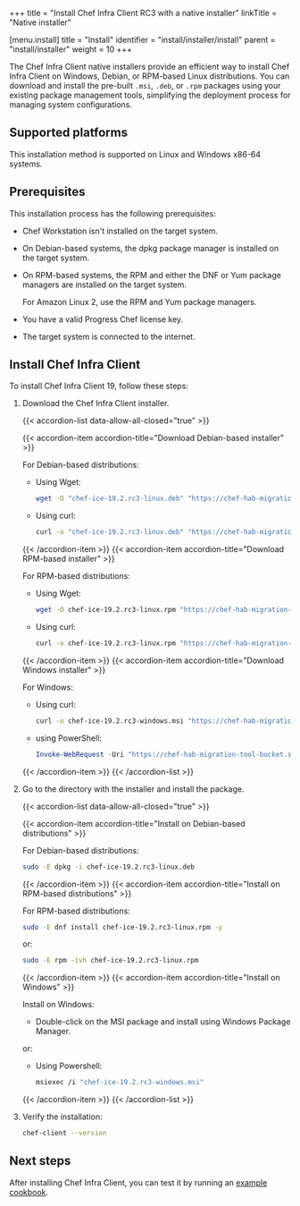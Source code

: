 +++
title = "Install Chef Infra Client RC3 with a native installer"
linkTitle = "Native installer"

[menu.install]
title = "Install"
identifier = "install/installer/install"
parent = "install/installer"
weight = 10
+++

The Chef Infra Client native installers provide an efficient way to install Chef Infra Client on Windows, Debian, or RPM-based Linux distributions.
You can download and install the pre-built `.msi`, `.deb`, or `.rpm` packages using your existing package management tools, simplifying the deployment process for managing system configurations.

## Supported platforms

This installation method is supported on Linux and Windows x86-64 systems.

## Prerequisites

This installation process has the following prerequisites:

- Chef Workstation isn't installed on the target system.
- On Debian-based systems, the dpkg package manager is installed on the target system.
- On RPM-based systems, the RPM and either the DNF or Yum package managers are installed on the target system.

  For Amazon Linux 2, use the RPM and Yum package managers.

- You have a valid Progress Chef license key.
- The target system is connected to the internet.

## Install Chef Infra Client

To install Chef Infra Client 19, follow these steps:

1. Download the Chef Infra Client installer.

    {{< accordion-list data-allow-all-closed="true" >}}

    {{< accordion-item accordion-title="Download Debian-based installer" >}}

    For Debian-based distributions:

    - Using Wget:

      ```sh
      wget -O "chef-ice-19.2.rc3-linux.deb" "https://chef-hab-migration-tool-bucket.s3.amazonaws.com/Release-Candidate-3/chef-ice/19.2.RC3/linux/x86_64/chef-ice-19.2.rc3-linux.deb?AWSAccessKeyId=AKIAW4FPVFT6C42N3U6R&Signature=cmJmplCvrkVXK5MtqCmidrz3rds%3D&Expires=1776916085"
      ```

    - Using curl:

      ```sh
      curl -o "chef-ice-19.2.rc3-linux.deb" "https://chef-hab-migration-tool-bucket.s3.amazonaws.com/Release-Candidate-3/chef-ice/19.2.RC3/linux/x86_64/chef-ice-19.2.rc3-linux.deb?AWSAccessKeyId=AKIAW4FPVFT6C42N3U6R&Signature=cmJmplCvrkVXK5MtqCmidrz3rds%3D&Expires=1776916085"
      ```

    {{< /accordion-item >}}
    {{< accordion-item accordion-title="Download RPM-based installer" >}}

    For RPM-based distributions:

    - Using Wget:

      ```sh
      wget -O chef-ice-19.2.rc3-linux.rpm "https://chef-hab-migration-tool-bucket.s3.amazonaws.com/Release-Candidate-3/chef-ice/19.2.RC3/linux/x86_64/chef-ice-19.2.rc3-linux.rpm?AWSAccessKeyId=AKIAW4FPVFT6C42N3U6R&Signature=FUbFKD2qMux2TBK7ltNPLuExQGk%3D&Expires=1776916329"
      ```

    - Using curl:

      ```sh
      curl -o chef-ice-19.2.rc3-linux.rpm "https://chef-hab-migration-tool-bucket.s3.amazonaws.com/Release-Candidate-3/chef-ice/19.2.RC3/linux/x86_64/chef-ice-19.2.rc3-linux.rpm?AWSAccessKeyId=AKIAW4FPVFT6C42N3U6R&Signature=FUbFKD2qMux2TBK7ltNPLuExQGk%3D&Expires=1776916329"
      ```

    {{< /accordion-item >}}
    {{< accordion-item accordion-title="Download Windows installer" >}}

    For Windows:

    - Using curl:

      ```sh
      curl -o chef-ice-19.2.rc3-windows.msi "https://chef-hab-migration-tool-bucket.s3.amazonaws.com/Release-Candidate-3/chef-ice/19.2.RC3/windows/x86_64/chef-ice-19.2.rc3-windows.msi?AWSAccessKeyId=AKIAW4FPVFT6C42N3U6R&Signature=rmb4GgaxE6oPEfVHiAugsg7xMBI%3D&Expires=1776916373"
      ```

    - using PowerShell:

      ```ps1
      Invoke-WebRequest -Uri "https://chef-hab-migration-tool-bucket.s3.amazonaws.com/Release-Candidate-3/chef-ice/19.2.RC3/windows/x86_64/chef-ice-19.2.rc3-windows.msi?AWSAccessKeyId=AKIAW4FPVFT6C42N3U6R&Signature=rmb4GgaxE6oPEfVHiAugsg7xMBI%3D&Expires=1776916373" -OutFile "chef-ice-19.2.rc3-windows.msi"
      ```

    {{< /accordion-item >}}
    {{< /accordion-list >}}

1. Go to the directory with the installer and install the package.

   {{< accordion-list data-allow-all-closed="true" >}}

   {{< accordion-item accordion-title="Install on Debian-based distributions" >}}

   For Debian-based distributions:

   ```sh
   sudo -E dpkg -i chef-ice-19.2.rc3-linux.deb
   ```

   {{< /accordion-item >}}
   {{< accordion-item accordion-title="Install on RPM-based distributions" >}}

   For RPM-based distributions:

   ```sh
   sudo -E dnf install chef-ice-19.2.rc3-linux.rpm -y
   ```

   or:

   ```sh
   sudo -E rpm -ivh chef-ice-19.2.rc3-linux.rpm
   ```

   {{< /accordion-item >}}
   {{< accordion-item accordion-title="Install on Windows" >}}

   Install on Windows:

   - Double-click on the MSI package and install using Windows Package Manager.

   or:

   - Using Powershell:

     ```sh
     msiexec /i "chef-ice-19.2.rc3-windows.msi"
     ```

   {{< /accordion-item >}}
   {{< /accordion-list >}}

1. Verify the installation:

    ```sh
    chef-client --version
    ```

## Next steps

After installing Chef Infra Client, you can test it by running an [example cookbook](/cookbooks).
